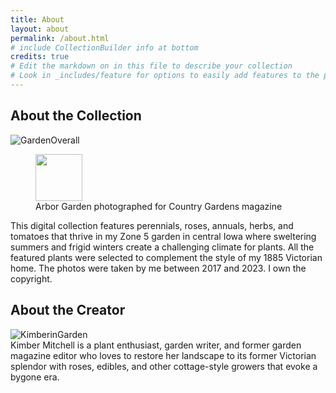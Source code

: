 ```yaml
---
title: About
layout: about
permalink: /about.html
# include CollectionBuilder info at bottom
credits: true
# Edit the markdown on in this file to describe your collection
# Look in _includes/feature for options to easily add features to the page
---
```


## About the Collection
<img class="img-fluid" src="/kimber-garden-collection/objects/arborgardenoverall.JPG" alt="GardenOverall">

<figure class="image">
  <img src="/kimber-garden-collection/objects/arborgardenoverall.JPG" width="75" />
  <figcaption>Arbor Garden photographed for Country Gardens magazine</figcaption>
</figure>

This digital collection features perennials, roses, annuals, herbs, and tomatoes that thrive in my Zone 5 garden in central Iowa where sweltering summers and frigid winters create a challenging climate for plants. All the featured plants were selected to complement the style of my 1885 Victorian home. The photos were taken by me between 2017 and 2023. I own the copyright.

## About the Creator
<img class="img-fluid" src="/kimber-garden-collection/objects/KimberinGarden.JPG" alt="KimberinGarden">
<br>
Kimber Mitchell is a plant enthusiast, garden writer, and former garden magazine editor who loves to restore her landscape to its former Victorian splendor with roses, edibles, and other cottage-style growers that evoke a bygone era.



